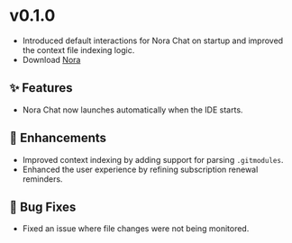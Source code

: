 # v0.1.0

- Introduced default interactions for Nora Chat on startup and improved the context file indexing logic.
- Download [Nora](https://www.mynora.ai/downloads)

## ✨ Features

- Nora Chat now launches automatically when the IDE starts.

## 🚀 Enhancements

- Improved context indexing by adding support for parsing `.gitmodules`.
- Enhanced the user experience by refining subscription renewal reminders.

## 🐛 Bug Fixes

- Fixed an issue where file changes were not being monitored.
